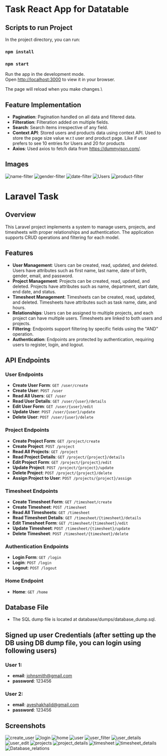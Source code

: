 # Task React App for Datatable

## Scripts to run Project

In the project directory, you can run:
### `npm install`
### `npm start`

Run the app in the development mode.\
Open [http://localhost:3000](http://localhost:3000) to view it in your browser.

The page will reload when you make changes.\

## Feature Implementation

- **Pagination**: Pagination handled on all data and filtered data.
- **Filteration**: Filteration added on multiple fields.
- **Search**: Search items irrespective of any field.
- **Context API**: Stored users and products data using context API. Used to store the page size value w.r.t user and product page. Like if user prefers to see 10 entries for Users and 20 for products
- **Axios**: Used axios to fetch data from https://dummyjson.com/.

## Images

![name-filter](https://github.com/ayesha-khalid89/task/assets/159626121/600ecb5d-a4a3-43b6-bfc5-b6f7ee49ac8b)
![gender-filter](https://github.com/ayesha-khalid89/task/assets/159626121/dad04b75-e37c-4b5a-881a-3f7335dcc5a6)
![date-filter](https://github.com/ayesha-khalid89/task/assets/159626121/41ed8019-33df-4dd0-95c9-440c10bbfc91)
![Users](https://github.com/ayesha-khalid89/task/assets/159626121/55b2390f-9ca8-4145-a512-f4bc3dc4c4d3)
![product-filter](https://github.com/ayesha-khalid89/task/assets/159626121/f009ad58-0e0b-4192-8ce5-0c96da54684b)


# Laravel Task

## Overview

This Laravel project implements a system to manage users, projects, and timesheets with proper relationships and authentication. The application supports CRUD operations and filtering for each model.

## Features

- **User Management**: Users can be created, read, updated, and deleted. Users have attributes such as first name, last name, date of birth, gender, email, and password.
- **Project Management**: Projects can be created, read, updated, and deleted. Projects have attributes such as name, department, start date, end date, and status.
- **Timesheet Management**: Timesheets can be created, read, updated, and deleted. Timesheets have attributes such as task name, date, and hours.
- **Relationships**: Users can be assigned to multiple projects, and each project can have multiple users. Timesheets are linked to both users and projects.
- **Filtering**: Endpoints support filtering by specific fields using the "AND" operation.
- **Authentication**: Endpoints are protected by authentication, requiring users to register, login, and logout.

## API Endpoints

### User Endpoints

- **Create User Form**: `GET /user/create`
- **Create User**: `POST /user`
- **Read All Users**: `GET /user`
- **Read User Details**: `GET /user/{user}/details`
- **Edit User Form**: `GET /user/{user}/edit`
- **Update User**: `POST /user/{user}/update`
- **Delete User**: `POST /user/{user}/delete`

### Project Endpoints

- **Create Project Form**: `GET /project/create`
- **Create Project**: `POST /project`
- **Read All Projects**: `GET /project`
- **Read Project Details**: `GET /project/{project}/details`
- **Edit Project Form**: `GET /project/{project}/edit`
- **Update Project**: `POST /project/{project}/update`
- **Delete Project**: `POST /project/{project}/delete`
- **Assign Project to User**: `POST /projects/{project}/assign`

### Timesheet Endpoints

- **Create Timesheet Form**: `GET /timesheet/create`
- **Create Timesheet**: `POST /timesheet`
- **Read All Timesheets**: `GET /timesheet`
- **Read Timesheet Details**: `GET /timesheet/{timesheet}/details`
- **Edit Timesheet Form**: `GET /timesheet/{timesheet}/edit`
- **Update Timesheet**: `POST /timesheet/{timesheet}/update`
- **Delete Timesheet**: `POST /timesheet/{timesheet}/delete`

### Authentication Endpoints

- **Login Form**: `GET /login`
- **Login**: `POST /login`
- **Logout**: `POST /logout`

### Home Endpoint

- **Home**: `GET /home`

## Database File

- The SQL dump file is located at database/dumps/database_dump.sql.

## Signed up user Credentials (after setting up the DB using DB dump file, you can login using following users)

### User 1:
- **email**: johnsmith@gmail.com
- **password**: 123456

### User 2:
- **email**: ayeshakhalid@gmail.com
- **password**: 123456

## Screenshots

![create_user](https://github.com/ayesha-khalid89/Task-Laravel/assets/159626121/fe91f78d-5002-458c-989c-04cb4fba7adf)
![login](https://github.com/ayesha-khalid89/Task-Laravel/assets/159626121/967abb30-802d-42ef-8fea-a1f806a0ebc7)
![home](https://github.com/ayesha-khalid89/Task-Laravel/assets/159626121/98a14ebd-37c6-49c4-9ea9-fa9c31a2df24)
![user](https://github.com/ayesha-khalid89/Task-Laravel/assets/159626121/3eabe76e-566f-4f80-9a0a-b5b653a43739)
![user_filter](https://github.com/ayesha-khalid89/Task-Laravel/assets/159626121/6caf7d15-bd85-4613-b307-0b4239080996)
![user_details](https://github.com/ayesha-khalid89/Task-Laravel/assets/159626121/3de90fa1-c77d-44d1-a4c2-8c69fc55d6e7)
![user_edit](https://github.com/ayesha-khalid89/Task-Laravel/assets/159626121/cba2333d-caed-4d27-8805-0217009b1de7)
![projects](https://github.com/ayesha-khalid89/Task-Laravel/assets/159626121/b7f6ac2b-5292-4c3e-96c1-adbce845fe02)
![project_details](https://github.com/ayesha-khalid89/Task-Laravel/assets/159626121/88d965cc-22e9-4b32-b122-adc9b11d4cf9)
![timesheet](https://github.com/ayesha-khalid89/Task-Laravel/assets/159626121/0b299c30-aa18-4f18-96b8-b35fc246de7b)
![timesheet_details](https://github.com/ayesha-khalid89/Task-Laravel/assets/159626121/b8946bdb-f358-4caf-97f8-cb3036f83461)
![Database_relations](https://github.com/ayesha-khalid89/Task-Laravel/assets/159626121/28686685-7c3a-479a-8fca-3816fe8db412)

